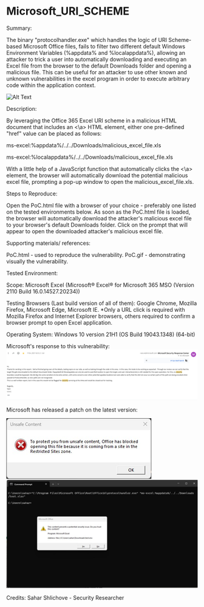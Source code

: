 # Microsoft_URI_SCHEME

Summary:

The binary "protocolhandler.exe" which handles the logic of URI Scheme-based Microsoft Office files, fails to filter two different default Windows Environment Variables (%appdata% and %localappdata%), allowing an attacker to trick a user into automatically downloading and executing an Excel file from the browser to the default Downloads folder and opening a malicious file.
This can be useful for an attacker to use other known and unknown vulnerabilities in the excel program in order to execute arbitrary code within the application context.

![Alt Text](https://github.com/sahar042/Microsoft_URI_SCHEME_RCE/blob/main/PoC.gif?raw=true)

Description:

By leveraging the Office 365 Excel URI scheme in a malicious HTML document that includes an <\a> HTML element, either one pre-defined "href" value can be placed as follows:

ms-excel:%appdata%/../../Downloads/malicious_excel_file.xls

ms-excel:%localappdata%/../../Downloads/malicious_excel_file.xls

With a little help of a JavaScript function that automatically clicks the <\a> element, the browser will automatically download the potential malicious excel file, prompting a pop-up window to open the malicious_excel_file.xls.

Steps to Reproduce:

Open the PoC.html file with a browser of your choice - preferably one listed on the tested environments below.
As soon as the PoC.html file is loaded, the browser will automatically download the attacker's malicious excel file to your browser's default Downloads folder.
Click on the prompt that will appear to open the downloaded attacker's malicious excel file.

Supporting materials/ references:

PoC.html - used to reproduce the vulnerability.
PoC.gif - demonstrating visually the vulnerability.

Tested Environment: 

Scope: Microsoft Excel (Microsoft®️ Excel®️ for Microsoft 365 MSO (Version 2110 Build 16.0.14527.20234))

Testing Browsers (Last build version of all of them): Google Chrome, Mozilla Firefox, Microsoft Edge, Microsoft IE.
*Only a URL click is required with Mozilla Firefox and Internet Explorer browsers, others required to confirm a browser prompt to open Excel application.

Operating System: Windows 10 version 21H1 (OS Build 19043.1348) (64-bit)

Microsoft's response to this vulnerability:
![alt text](https://github.com/sahar042/Microsoft_URI_SCHEME_RCE/blob/main/microsoft_answer.png?raw=true)

Microsoft has released a patch on the latest version:

![alt text](https://github.com/sahar042/Microsoft_URI_SCHEME_RCE/blob/main/microsoft_patch_alert_poc%231.jpg?raw=true)
![alt text](https://github.com/sahar042/Microsoft_URI_SCHEME_RCE/blob/main/microsoft_patch_alert_poc%232.jpg?raw=true)

Credits: Sahar Shlichove - Security Researcher
